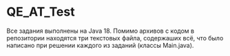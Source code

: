 # QE_AT_Test
Все задания выполнены на Java 18. Помимо архивов с кодом в репозитории находятся три текстовых файла, содержаших всё, что было написано при решении каждого из заданий (классы Main.java).
